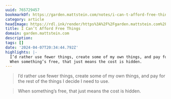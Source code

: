 ```yaml
---
uuid: 765729457
bookmarkOf: https://garden.mattstein.com/notes/i-can-t-afford-free-things
category: article
headImage: https://rdl.ink/render/https%3A%2F%2Fgarden.mattstein.com%2Fnotes%2Fi-can-t-afford-free-things
title: I Can’t Afford Free Things
domain: garden.mattstein.com
description:
tags: []
date: '2024-04-07T20:34:44.792Z'
highlights: |-
  I’d rather use fewer things, create some of my own things, and pay for the rest of the things I decide I need to use.
  When something’s free, that just means the cost is hidden.
---
```




> I’d rather use fewer things, create some of my own things, and pay for the rest of the things I decide I need to use.

> When something’s free, that just means the cost is hidden.
